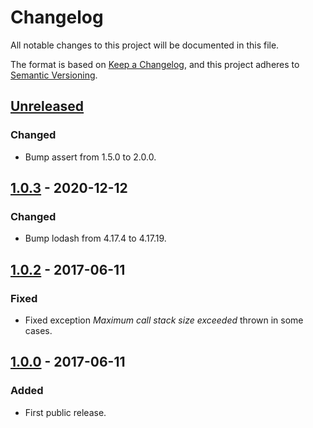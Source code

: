 # Changelog
All notable changes to this project will be documented in this file.

The format is based on [Keep a Changelog](https://keepachangelog.com/en/1.0.0/),
and this project adheres to [Semantic Versioning](https://semver.org/spec/v2.0.0.html).

## [Unreleased]
### Changed
- Bump assert from 1.5.0 to 2.0.0.

## [1.0.3] - 2020-12-12
### Changed
- Bump lodash from 4.17.4 to 4.17.19.

## [1.0.2] - 2017-06-11
### Fixed
- Fixed exception *Maximum call stack size exceeded* thrown in some cases.

## [1.0.0] - 2017-06-11
### Added
- First public release.

[Unreleased]: https://github.com/sschizas/msgpack-response/compare/1.0.3...HEAD
[1.0.3]: https://github.com/sschizas/msgpack-response/compare/v1.0.2...1.0.3
[1.0.2]: https://github.com/sschizas/msgpack-response/compare/vv1.0.0...v1.0.2
[1.0.0]: https://github.com/sschizas/msgpack-response/releases/tag/vv1.0.0
